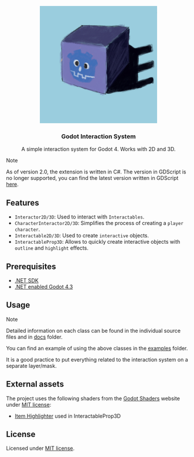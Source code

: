<div align="center">
	<img src="./assets/textures/icon.png" width="320px" />
	<h3>Godot Interaction System</h3>
	<p />
	<p>A simple interaction system for Godot 4. Works with 2D and 3D.</p>
</div>

> [!NOTE]
> As of version 2.0, the extension is written in C#.
> The version in GDScript is no longer supported, you can find the latest version written in GDScript [here](https://github.com/MASSHUU12/godot-interaction-system/tree/v1.5.0).

## Features

-   `Interactor2D/3D`: Used to interact with `Interactables`.
-   `CharacterInteractor2D/3D`: Simplifies the process of creating a `player character`.
-   `Interactable2D/3D`: Used to create `interactive` objects.
-   `InteractableProp3D`: Allows to quickly create interactive objects with `outline` and `highlight` effects.

## Prerequisites

-   [.NET SDK](https://dotnet.microsoft.com/download)
-   [.NET enabled Godot 4.3](https://godotengine.org/download)

## Usage

> [!NOTE]
> Detailed information on each class can be found in the individual source files
> and in [docs](./docs) folder.

You can find an example of using the above classes in the [examples](../../examples/) folder.

It is a good practice to put everything related to the interaction system on a separate layer/mask.

## External assets

The project uses the following shaders from the [Godot Shaders](https://godotshaders.com/shader/collectable-item-shining-highlight/) website under [MIT license](https://opensource.org/licenses/MIT):

-   [Item Highlighter](https://godotshaders.com/shader/collectable-item-shining-highlight/) used in InteractableProp3D

## License

Licensed under [MIT license](./LICENSE).
